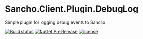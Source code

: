 # Sancho.Client.Plugin.DebugLog
Simple plugin for logging debug events to Sancho

[![Build status](https://ci.appveyor.com/api/projects/status/cfe44v5r5fvmk4p2/branch/master?svg=true)](https://ci.appveyor.com/project/tpetrina/sancho-client-plugin-debuglog/branch/master)
[![NuGet Pre Release](https://img.shields.io/nuget/vpre/Sancho.Client.Plugin.DebugLog.svg?maxAge=2592000)]()
[![license](https://img.shields.io/github/license/mashape/apistatus.svg?maxAge=2592000)]()
